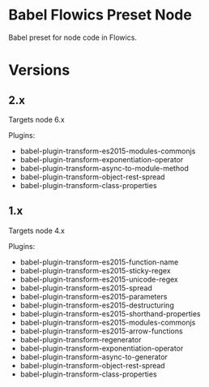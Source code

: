 # Babel Flowics Preset Node

Babel preset for node code in Flowics.

# Versions

## 2.x

Targets node 6.x

Plugins:

 * babel-plugin-transform-es2015-modules-commonjs
 * babel-plugin-transform-exponentiation-operator
 * babel-plugin-transform-async-to-module-method
 * babel-plugin-transform-object-rest-spread
 * babel-plugin-transform-class-properties

## 1.x

Targets node 4.x

Plugins:

 * babel-plugin-transform-es2015-function-name
 * babel-plugin-transform-es2015-sticky-regex
 * babel-plugin-transform-es2015-unicode-regex
 * babel-plugin-transform-es2015-spread
 * babel-plugin-transform-es2015-parameters
 * babel-plugin-transform-es2015-destructuring
 * babel-plugin-transform-es2015-shorthand-properties
 * babel-plugin-transform-es2015-modules-commonjs
 * babel-plugin-transform-es2015-arrow-functions
 * babel-plugin-transform-regenerator
 * babel-plugin-transform-exponentiation-operator
 * babel-plugin-transform-async-to-generator
 * babel-plugin-transform-object-rest-spread
 * babel-plugin-transform-class-properties
